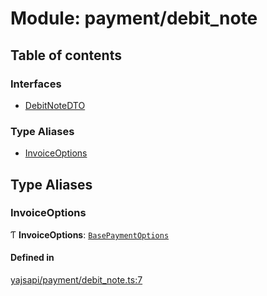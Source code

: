 # Module: payment/debit\_note

## Table of contents

### Interfaces

- [DebitNoteDTO](../interfaces/payment_debit_note.DebitNoteDTO.md)

### Type Aliases

- [InvoiceOptions](payment_debit_note.md#invoiceoptions)

## Type Aliases

### InvoiceOptions

Ƭ **InvoiceOptions**: [`BasePaymentOptions`](../interfaces/payment_config.BasePaymentOptions.md)

#### Defined in

[yajsapi/payment/debit_note.ts:7](https://github.com/golemfactory/yajsapi/blob/d7422f1/yajsapi/payment/debit_note.ts#L7)
